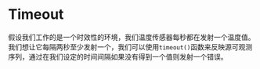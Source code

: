 # Timeout

假设我们工作的是一个时效性的环境，我们温度传感器每秒都在发射一个温度值。我们想让它每隔两秒至少发射一个，我们可以使用`timeout()`函数来反映源可观测序列，通过在我们设定的时间间隔如果没有得到一个值则发射一个错误。